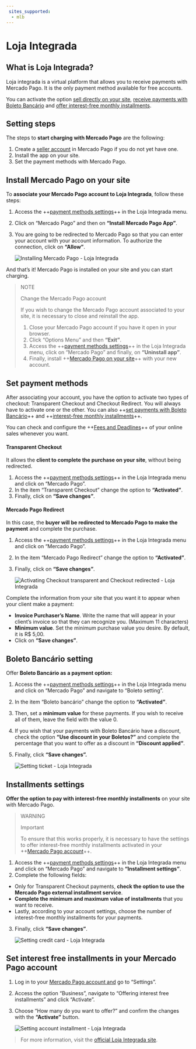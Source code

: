 ```yaml
---
 sites_supported:
  - mlb
---
```


# Loja Integrada

## What is Loja Integrada?

Loja integrada is a virtual platform that allows you to receive payments with Mercado Pago. 
It is the only payment method available for free accounts. 

You can activate the option [sell directly on your site](https://www.mercadopago.com.br/developers/en/plugins_sdks/plugins/unofficial/lojaintegrada#bookmark_set-payment-methods), [receive payments with Boleto Bancário](https://www.mercadopago.com.br/developers/en/plugins_sdks/plugins/unofficial/lojaintegrada#bookmark_boleto-bancário-setting) and [offer interest-free monthly installments](https://www.mercadopago.com.br/developers/en/plugins_sdks/plugins/unofficial/lojaintegrada#bookmark_installments-settings).

## Setting steps

The steps to **start charging with Mercado Pago** are the following: 

1. Create a [seller account](https://www.mercadopago.com.br/activities) in Mercado Pago if you do not yet have one.
2. Install the app on your site. 
3. Set the payment methods with Mercado Pago.

## Install Mercado Pago on your site

To **associate your Mercado Pago account to Loja Integrada**, follow these steps: 

1. Access the ++[payment methods settings](https://app.lojaintegrada.com.br/painel/configuracao/pagamento/listar)++ in the Loja Integrada menu.
2. Click on “Mercado Pago” and then on **“Install Mercado Pago App”**.
3. You are going to be redirected to Mercado Pago so that you can enter your account with your account information. To authorize the connection, click on **“Allow”**.

    ![Installing Mercado Pago - Loja Integrada](/images/lojaintegrada/lojaintegrada-connect-1.gif)

And that’s it! Mercado Pago is installed on your site and you can start charging.

> NOTE
>
> Change the Mercado Pago account
>
> If you wish to change the Mercado Pago account associated to your site, it is necessary to close and reinstall the app.
> 1. Close your Mercado Pago account if you have it open in your browser.
> 2. Click “Options Menu” and then **“Exit”**.
> 3. Access the ++[payment methods settings](https://app.lojaintegrada.com.br/painel/configuracao/pagamento/listar)++ in the Loja Integrada menu, click on “Mercado Pago” and finally, on **“Uninstall app”**.
> 4. Finally, install ++[Mercado Pago on your site](#Install-Mercado-Pago-on-your-site)++ with your new account.

   <!-- ![Uninstalling Mercado Pago - Loja Integrada](/images/lojaintegrada-disconnect-1.gif) -->

## Set payment methods

After associating your account, you have the option to activate two types of checkout: Transparent Checkout and Checkout Redirect. You will always have to activate one or the other. You can also ++[set payments with Boleto Bancário](#Boleto-Bancário-setting)++ and ++[interest-free monthly installments](#Installments-settings)++.

You can check and configure the ++[Fees and Deadlines](https://www.mercadopago.com.br/settings/release-options)++ of your online sales whenever you want.


#### Transparent Checkout

It allows the **client to complete the purchase on your site**, without being redirected. 

1. Access the ++[payment methods settings](https://app.lojaintegrada.com.br/painel/configuracao/pagamento/listar)++ in the Loja Integrada menu and click on “Mercado Pago”.
2. In the item “Transparent Checkout” change the option to **“Activated”**.
3. Finally, click on **“Save changes”**.

#### Mercado Pago Redirect

In this case, the **buyer will be redirected to Mercado Pago to make the payment** and complete the purchase. 

1. Access the ++[payment methods settings](https://app.lojaintegrada.com.br/painel/configuracao/pagamento/listar)++ in the Loja Integrada menu and click on “Mercado Pago”.
2. In the item “Mercado Pago Redirect” change the option to **“Activated”**.
3. Finally, click on **“Save changes”**.

    ![Activating Checkout transparent and Checkout redirected - Loja Integrada](/images/lojaintegrada/lojaintegrada-checkout-1.gif)

Complete the information from your site that you want it to appear when your client make a payment:

- **Invoice Purchaser’s Name**. Write the name that will appear in your client’s invoice so that they can recognize you. (Maximum 11 characters)
- **Minimum value**. Set the minimum purchase value you desire. By default, it is R$ 5,00.
- Click on **“Save changes”**.

## Boleto Bancário setting

Offer **Boleto Bancário as a payment option:**

1. Access the ++[payment methods settings](https://app.lojaintegrada.com.br/painel/configuracao/pagamento/listar)++ in the Loja Integrada menu and click on “Mercado Pago” and navigate to “Boleto setting”.
2. In the item “Boleto bancário” change the option to **“Activated”**.
3. Then, set a **minimum value** for these payments. If you wish to receive all of them, leave the field with the value 0. 
4. If you wish that your payments with Boleto Bancário have a discount, check the option **“Use discount in your Boletos?”** and complete the percentage that you want to offer as a discount in **“Discount applied”**.
5. Finally, click **“Save changes”.**

    ![Setting ticket - Loja Integrada](/images/lojaintegrada/lojaintegrada-ticket-1.gif)

## Installments settings

**Offer the option to pay with interest-free monthly installments** on your site with Mercado Pago.

> WARNING
>
> Important
>
> To ensure that this works properly, it is necessary to have the settings to offer interest-free monthly installments activated in your ++[Mercado Pago account](#Set-interest-free-installments-in-your-Mercado-Pago-account)++.

1. Access the ++[payment methods settings](https://app.lojaintegrada.com.br/painel/configuracao/pagamento/listar)++ in the Loja Integrada menu and click on “Mercado Pago” and navigate to **“Installment settings”**.
2. Complete the following fields: 
- Only for Transparent Checkout payments, **check the option to use the Mercado Pago external installment service**.
- **Complete the minimum and maximum value of installments** that you want to receive.
- Lastly, according to your account settings, choose the number of interest-free monthly installments for your payments.
3. Finally, click **“Save changes”**.

    ![Setting credit card - Loja Integrada](/images/lojaintegrada/lojaintegrada-credit-card-1.gif)

## Set interest free installments in your Mercado Pago account

1. Log in to your [Mercado Pago account and](https://www.mercadopago.com.br/business) go to “Settings”.
2. Access the option “Business”, navigate to “Offering interest free installments” and click “Activate”.
3. Choose “How many do you want to offer?” and confirm the changes with the **“Activate”** button.

    ![Setting account installment - Loja Integrada](/images/lojaintegrada/lojaintegrada-account-installment-1.gif)

> For more information, visit the [official Loja Integrada site](https://lojaintegrada.com.br/).
